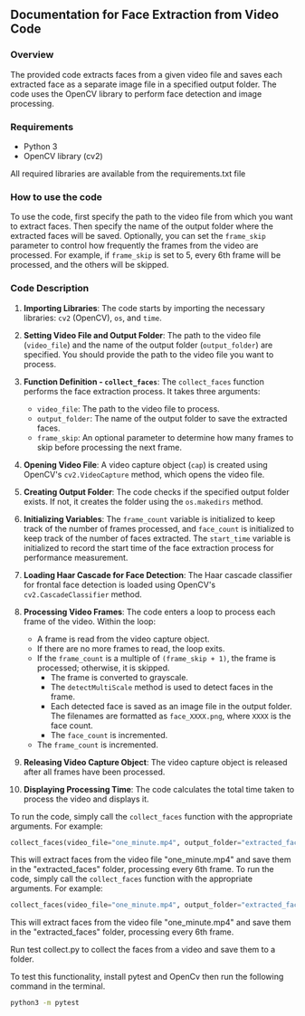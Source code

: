 ## Documentation for Face Extraction from Video Code

### Overview

The provided code extracts faces from a given video file and saves each extracted face as a separate image file in a specified output folder. The code uses the OpenCV library to perform face detection and image processing.


### Requirements

- Python 3
- OpenCV library (cv2)

All required libraries are available from the requirements.txt file

### How to use the code

To use the code, first specify the path to the video file from which you want to extract faces. Then specify the name of the output folder where the extracted faces will be saved. Optionally, you can set the `frame_skip` parameter to control how frequently the frames from the video are processed. For example, if `frame_skip` is set to 5, every 6th frame will be processed, and the others will be skipped.

### Code Description

1. **Importing Libraries**: The code starts by importing the necessary libraries: `cv2` (OpenCV), `os`, and `time`.

2. **Setting Video File and Output Folder**: The path to the video file (`video_file`) and the name of the output folder (`output_folder`) are specified. You should provide the path to the video file you want to process.

3. **Function Definition - `collect_faces`**: The `collect_faces` function performs the face extraction process. It takes three arguments:
   - `video_file`: The path to the video file to process.
   - `output_folder`: The name of the output folder to save the extracted faces.
   - `frame_skip`: An optional parameter to determine how many frames to skip before processing the next frame.

4. **Opening Video File**: A video capture object (`cap`) is created using OpenCV's `cv2.VideoCapture` method, which opens the video file.

5. **Creating Output Folder**: The code checks if the specified output folder exists. If not, it creates the folder using the `os.makedirs` method.

6. **Initializing Variables**: The `frame_count` variable is initialized to keep track of the number of frames processed, and `face_count` is initialized to keep track of the number of faces extracted. The `start_time` variable is initialized to record the start time of the face extraction process for performance measurement.

7. **Loading Haar Cascade for Face Detection**: The Haar cascade classifier for frontal face detection is loaded using OpenCV's `cv2.CascadeClassifier` method.

8. **Processing Video Frames**: The code enters a loop to process each frame of the video. Within the loop:
   - A frame is read from the video capture object.
   - If there are no more frames to read, the loop exits.
   - If the `frame_count` is a multiple of `(frame_skip + 1)`, the frame is processed; otherwise, it is skipped.
     - The frame is converted to grayscale.
     - The `detectMultiScale` method is used to detect faces in the frame.
     - Each detected face is saved as an image file in the output folder. The filenames are formatted as `face_XXXX.png`, where `XXXX` is the face count.
     - The `face_count` is incremented.
   - The `frame_count` is incremented.

9. **Releasing Video Capture Object**: The video capture object is released after all frames have been processed.

10. **Displaying Processing Time**: The code calculates the total time taken to process the video and displays it.

To run the code, simply call the `collect_faces` function with the appropriate arguments. For example:

```python
collect_faces(video_file="one_minute.mp4", output_folder="extracted_faces", frame_skip=5)
```

This will extract faces from the video file "one_minute.mp4" and save them in the "extracted_faces" folder, processing every 6th frame.
To run the code, simply call the `collect_faces` function with the appropriate arguments. For example:

```python
collect_faces(video_file="one_minute.mp4", output_folder="extracted_faces", frame_skip=5)
```

This will extract faces from the video file "one_minute.mp4" and save them in the "extracted_faces" folder, processing every 6th frame.


Run test collect.py to collect the faces from a video and save them to a folder.

To test this functionality, install pytest and OpenCv then run the following command in the terminal.

```bash
python3 -m pytest
```
